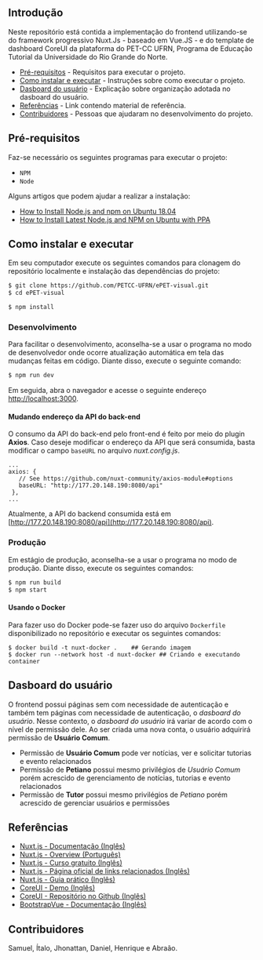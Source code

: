 ## Introdução 

Neste repositório está contida a implementação do frontend utilizando-se do framework progressivo Nuxt.Js - baseado em Vue.JS - e do template de dashboard CoreUI da plataforma do PET-CC UFRN, Programa de Educação Tutorial da Universidade do Rio Grande do Norte.

- [Pré-requisitos](#pré-requisitos) - Requisitos para executar o projeto.
- [Como instalar e executar](#como-instalar-e-executar) - Instruções sobre como executar o projeto.
- [Dasboard do usuário](#dasboard-do-usuário) - Explicação sobre organização adotada no dasboard do usuário.
- [Referências](#referências) - Link contendo material de referência.
- [Contribuidores](#contribuidores) - Pessoas que ajudaram no desenvolvimento do projeto.


## Pré-requisitos

Faz-se necessário os seguintes programas para executar o projeto:

    
- `NPM`  
- `Node` 	  

Alguns artigos que podem ajudar a realizar a instalação:  
- [How to Install Node.js and npm on Ubuntu 18.04](https://linuxize.com/post/how-to-install-node-js-on-ubuntu-18.04/)
- [How to Install Latest Node.js and NPM on Ubuntu with PPA](https://tecadmin.net/install-latest-nodejs-npm-on-ubuntu/)

## Como instalar e executar

Em seu computador execute os seguintes comandos para clonagem do repositório localmente e instalação das dependências do projeto:

``` bash
$ git clone https://github.com/PETCC-UFRN/ePET-visual.git  
$ cd ePET-visual

$ npm install
```

### Desenvolvimento

Para facilitar o desenvolvimento, aconselha-se a usar o programa no modo de desenvolvedor onde ocorre atualização automática em tela das mudanças feitas em código. Diante disso, execute o seguinte comando:

``` bash
$ npm run dev
```

Em seguida, abra o navegador e acesse o seguinte endereço [http://localhost:3000](http://localhost:3000).

#### Mudando endereço da API do back-end

O consumo da API do back-end pelo front-end é feito por meio do plugin **Axios**. Caso deseje modificar o endereço da API que será consumida, basta modificar o campo `baseURL` no arquivo _nuxt.config.js_.

 ```
...
axios: {
    // See https://github.com/nuxt-community/axios-module#options
    baseURL: "http://177.20.148.190:8080/api"
  },
...
 ```
Atualmente, a API do backend consumida está em [http://177.20.148.190:8080/api](http://177.20.148.190:8080/api).


### Produção

Em estágio de produção, aconselha-se a usar o programa no modo de produção. Diante disso, execute os seguintes comandos:

``` bash
$ npm run build
$ npm start
```
#### Usando o Docker

Para fazer uso do Docker pode-se fazer uso do arquivo `Dockerfile` disponibilizado no repositório e executar os seguintes comandos:

```
$ docker build -t nuxt-docker .    ## Gerando imagem
$ docker run --network host -d nuxt-docker ## Criando e executando container
``` 

## Dasboard do usuário

O frontend possui páginas sem com necessidade de autenticação e também tem páginas com necessidade de autenticação, o _dasboard do usuário_. Nesse contexto, o _dasboard do usuário_ irá variar de acordo com o nível de permissão dele. Ao ser criada uma nova conta, o usuário adquirirá permissão de **Usuário Comum**. 

- Permissão de **Usuário Comum** pode ver notícias, ver e solicitar tutorias e evento relacionados
- Permissão de **Petiano** possui mesmo privilégios de _Usuário Comum_ porém acrescido de gerenciamento de notícias, tutorias e evento relacionados
- Permissão de **Tutor** possui mesmo privilégios de _Petiano_ porém acrescido de gerenciar usuários e permissões

## Referências
- [Nuxt.js - Documentação (Inglês)](https://nuxtjs.org/guide)
- [Nuxt.js - Overview (Português) ](https://www.youtube.com/watch?v=6hDsWDKZ9oE)
- [Nuxt.js - Curso gratuito (Inglês)](https://vueschool.io/courses/nuxtjs-fundamentals)
- [Nuxt.js - Página oficial de links relacionados (Inglês)](https://github.com/nuxt-community/awesome-nuxt)
- [Nuxt.js - Guia prático (Inglês)](https://medium.com/@onlykiosk/the-complete-nuxt-guide-940751e1a6a5)
- [CoreUI - Demo (Inglês)](https://nuxt-coreui.netlify.app/)
- [CoreUI - Repositório no Github (Inglês)](https://github.com/muhibbudins/nuxt-coreui)
- [BootstrapVue - Documentação (Inglês)](https://bootstrap-vue.org/docs)


## Contribuidores

Samuel, Ítalo, Jhonattan, Daniel, Henrique e Abraão. 


